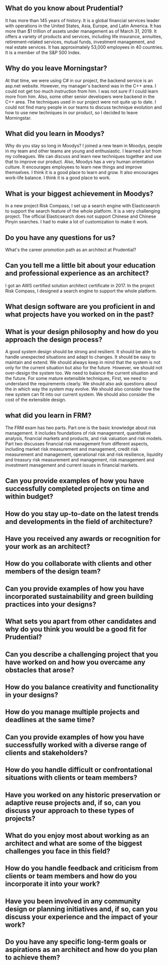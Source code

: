 ## What do you know about Prudential?

It has more than 145 years of history. 
It is a global financial services leader with operations in the United States, Asia, Europe, and Latin America.
It has more than $1 trillion of assets under management as of March 31, 2019.
It offers a variety of products and services, including life insurance, annuities, retirement-related services, mutual funds, investment management, and real estate services.
It has approximately 53,000 employees in 40 countries.
It is a member of the S&P 500 Index.

## Why do you leave Morningstar?

At that time, we were using C# in our project, the backend service is an asp.net website. However, my manager's backend was in the C++ area. I could not get too much instruction from him. I was not sure if I could learn more from him. Also, some other senior developers were backend in the C++ area. The techniques used in our project were not quite up to date.  I could not find many people in our teams to discuss technique evolution and how to use new techniques in our product, so I decided to leave Morningstar.

## What did you learn in Moodys?

Why do you stay so long in Moodys?
I joined a new team in Moodys, people in my team and other teams are young and enthusiastic. I learned a lot from my colleagues. We can discuss and learn new techniques together and use that to improve our product. Also, Moodys has a very human orientation culture. It encourages employees to learn new things and improve themselves. I think it is a good place to learn and grow. It also encourages work-life balance. I think it is a good place to work.

## What is your biggest achievement in Moodys?

In a new project Risk Compass, I set up a search engine with Elasticsearch to support the search feature of the whole platform. It is a very challenging project. The official Elasticsearch does not support Chinese and Chinese Pinyin searches. I had to make a lot of customization to make it work.

## Do you have any questions for us?

What's the career promotion path as an architect at Prudential?

## Can you tell me a little bit about your education and professional experience as an architect?

I got an AWS certified solution architect certificate in 2017. In the project Risk Compass, I designed a search engine to support the whole platform.

## What design software are you proficient in and what projects have you worked on in the past?

## What is your design philosophy and how do you approach the design process?

A good system design should be strong and resilient. It should be able to handle unexpected situations and adapt to changes. It should be easy to maintain and extend.
We should always keep in mind that the system is not only for the current situation but also for the future. However, we should not over-design the system too. We need to balance the current situation and the future. For some mature extensible techniques, First, we need to understand the requirements clearly. We should also ask questions about the in which way the system may evolve. We should also consider how the new system can fit into our current system. We should also consider the cost of the extensible design. 

## what did you learn in FRM?

The FRM exam has two parts. Part one is the basic knowledge about risk management. it includes foundations of risk management, quantitative analysis, financial markets and products, and risk valuation and risk models. Part two discusses financial risk management from different aspects, including market risk measurement and management, credit risk measurement and management, operational risk and risk resilience, liquidity and treasury risk measurement and management, risk management and investment management and current issues in financial markets. 

## Can you provide examples of how you have successfully completed projects on time and within budget?

## How do you stay up-to-date on the latest trends and developments in the field of architecture?

## Have you received any awards or recognition for your work as an architect?

## How do you collaborate with clients and other members of the design team?

## Can you provide examples of how you have incorporated sustainability and green building practices into your designs?

## What sets you apart from other candidates and why do you think you would be a good fit for Prudential?

## Can you describe a challenging project that you have worked on and how you overcame any obstacles that arose?

## How do you balance creativity and functionality in your designs?

## How do you manage multiple projects and deadlines at the same time?

## Can you provide examples of how you have successfully worked with a diverse range of clients and stakeholders?

## How do you handle difficult or confrontational situations with clients or team members?

## Have you worked on any historic preservation or adaptive reuse projects and, if so, can you discuss your approach to these types of projects?

## What do you enjoy most about working as an architect and what are some of the biggest challenges you face in this field?

## How do you handle feedback and criticism from clients or team members and how do you incorporate it into your work?

## Have you been involved in any community design or planning initiatives and, if so, can you discuss your experience and the impact of your work?

## Do you have any specific long-term goals or aspirations as an architect and how do you plan to achieve them?
